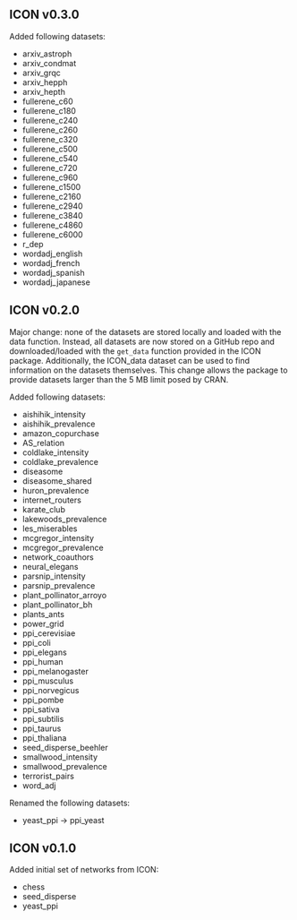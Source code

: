 ## ICON v0.3.0

Added following datasets:
* arxiv_astroph
* arxiv_condmat
* arxiv_grqc
* arxiv_hepph
* arxiv_hepth
* fullerene_c60
* fullerene_c180
* fullerene_c240
* fullerene_c260
* fullerene_c320
* fullerene_c500
* fullerene_c540
* fullerene_c720
* fullerene_c960
* fullerene_c1500
* fullerene_c2160
* fullerene_c2940
* fullerene_c3840
* fullerene_c4860
* fullerene_c6000
* r_dep
* wordadj_english
* wordadj_french
* wordadj_spanish
* wordadj_japanese

## ICON v0.2.0

Major change: none of the datasets are stored locally and loaded with the data function.
Instead, all datasets are now stored on a GitHub repo and downloaded/loaded with the `get_data` function provided in the ICON package.
Additionally, the ICON_data dataset can be used to find information on the datasets themselves.
This change allows the package to provide datasets larger than the 5 MB limit posed by CRAN.

Added following datasets:
* aishihik_intensity
* aishihik_prevalence
* amazon_copurchase
* AS_relation
* coldlake_intensity
* coldlake_prevalence
* diseasome
* diseasome_shared
* huron_prevalence
* internet_routers
* karate_club
* lakewoods_prevalence
* les_miserables
* mcgregor_intensity
* mcgregor_prevalence
* network_coauthors
* neural_elegans
* parsnip_intensity
* parsnip_prevalence
* plant_pollinator_arroyo
* plant_pollinator_bh
* plants_ants
* power_grid
* ppi_cerevisiae
* ppi_coli
* ppi_elegans
* ppi_human
* ppi_melanogaster
* ppi_musculus
* ppi_norvegicus
* ppi_pombe
* ppi_sativa
* ppi_subtilis
* ppi_taurus
* ppi_thaliana
* seed_disperse_beehler
* smallwood_intensity
* smallwood_prevalence
* terrorist_pairs
* word_adj

Renamed the following datasets:
* yeast_ppi -> ppi_yeast

## ICON v0.1.0

Added initial set of networks from ICON:
* chess
* seed_disperse
* yeast_ppi

